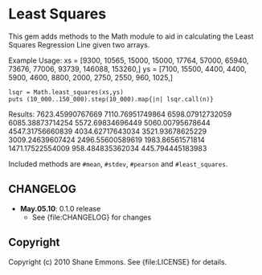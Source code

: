 Least Squares
=============

This gem adds methods to the Math module to aid in calculating the Least
Squares Regression Line given two arrays.

Example Usage:
    xs = [9300, 10565, 15000, 15000, 17764, 57000, 65940, 73676, 77006, 93739, 146088, 153260,]
    ys = [7100, 15500, 4400, 4400, 5900, 4600, 8800, 2000, 2750, 2550, 960, 1025,]
    
    lsqr = Math.least_squares(xs,ys)
    puts (10_000..150_000).step(10_000).map{|n| lsqr.call(n)}

Results:
    7623.45990767669
    7110.76951749864
    6598.07912732059
    6085.38873714254
    5572.69834696449
    5060.00795678644
    4547.31756660839
    4034.62717643034
    3521.93678625229
    3009.24639607424
    2496.55600589619
    1983.86561571814
    1471.17522554009
    958.484835362034
    445.794445183983

Included methods are `#mean`, `#stdev`, `#pearson` and `#least_squares`.

CHANGELOG
---------

- **May.05.10**: 0.1.0 release
    - See {file:CHANGELOG} for changes

Copyright
---------

Copyright (c) 2010 Shane Emmons. See {file:LICENSE} for details.
